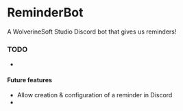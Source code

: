 # ReminderBot
A WolverineSoft Studio Discord bot that gives us reminders!

### TODO
* 

#### Future features
* Allow creation & configuration of a reminder in Discord
* 
